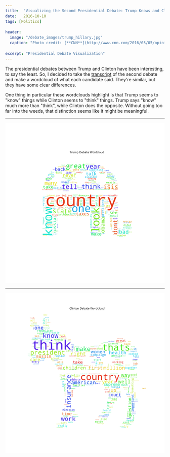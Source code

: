 ```yaml
---
title:  "Visualizing the Second Presidential Debate: Trump Knows and Clinton Thinks"
date:   2016-10-10
tags: [Politics]

header:
  image: "/debate_images/trump_hillary.jpg"
  caption: "Photo credit: [**CNN**](http://www.cnn.com/2016/03/05/opinions/clinton-trump-made-for-each-other-opinion-zelizer/)"

excerpt: "Presidential Debate Visualization"
---
```


The presidential debates between Trump and Clinton have been interesting, to say the least. So, I decided to take the [transcript](http://www.politico.com/story/2016/10/2016-presidential-debate-transcript-229519) of the second debate and make a wordcloud of what each candidate said. They're similar, but they have some clear differences.

One thing in particular these wordclouds highlight is that Trump seems to "know" things while Clinton seems to "think" things. Trump says "know" much more than "think", while Clinton does the opposite. Without going too far into the weeds, that distinction seems like it might be meaningful.

***

![](/images/debate_images/trump_debate2_wordcloud.png?raw=true)

***

![](/images/debate_images/clinton_debate2_wordcloud.png?raw=true)
